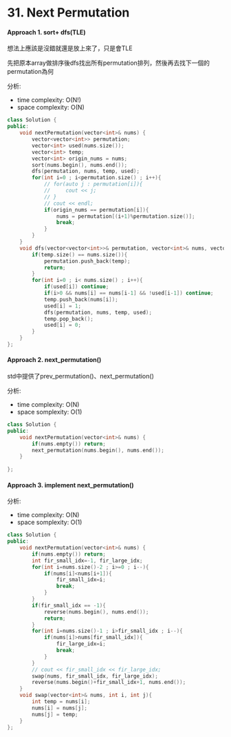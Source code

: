 # 31. Next Permutation
#### Approach 1. sort+ dfs(TLE)
想法上應該是沒錯就還是放上來了，只是會TLE

先把原本array做排序後dfs找出所有permutation排列，然後再去找下一個的permutation為何

分析:
- time complexity: O(N!)
- space complexity: O(N)
```c++
class Solution {
public:
    void nextPermutation(vector<int>& nums) {
        vector<vector<int>> permutation;   
        vector<int> used(nums.size());
        vector<int> temp;
        vector<int> origin_nums = nums;
        sort(nums.begin(), nums.end());
        dfs(permutation, nums, temp, used);
        for(int i=0 ; i<permutation.size() ; i++){
            // for(auto j : permutation[i]){
            //     cout << j;
            // }
            // cout << endl;
            if(origin_nums == permutation[i]){
                nums = permutation[(i+1)%permutation.size()];
                break;
            }
        }
    }
    void dfs(vector<vector<int>>& permutation, vector<int>& nums, vector<int>& temp, vector<int>& used){
        if(temp.size() == nums.size()){
            permutation.push_back(temp);
            return;
        }
        for(int i=0 ; i< nums.size() ; i++){
            if(used[i]) continue;
            if(i>0 && nums[i] == nums[i-1] && !used[i-1]) continue;
            temp.push_back(nums[i]);
            used[i] = 1;
            dfs(permutation, nums, temp, used);
            temp.pop_back();
            used[i] = 0;
        }
    }
};
```
#### Approach 2. next_permutation()
std中提供了prev_permutation()、next_permutation()

分析:
- time complexity: O(N)
- space somplexity: O(1)
```c++
class Solution {
public:
    void nextPermutation(vector<int>& nums) {
        if(nums.empty()) return;
        next_permutation(nums.begin(), nums.end());
    }
        
};
```

#### Approach 3. implement next_permutation()
分析:
- time complexity: O(N)
- space somplexity: O(1)
```c++
class Solution {
public:
    void nextPermutation(vector<int>& nums) {
        if(nums.empty()) return;
        int fir_small_idx=-1, fir_large_idx;
        for(int i=nums.size()-2 ; i>=0 ; i--){
            if(nums[i]<nums[i+1]){
                fir_small_idx=i;
                break;
            }
        }
        if(fir_small_idx == -1){
            reverse(nums.begin(), nums.end());
            return;
        } 
        for(int i=nums.size()-1 ; i>fir_small_idx ; i--){
            if(nums[i]>nums[fir_small_idx]){
                fir_large_idx=i;
                break;
            }
        }
        // cout << fir_small_idx << fir_large_idx;
        swap(nums, fir_small_idx, fir_large_idx);
        reverse(nums.begin()+fir_small_idx+1, nums.end());
    }
    void swap(vector<int>& nums, int i, int j){
        int temp = nums[i];
        nums[i] = nums[j];
        nums[j] = temp;
    }
};
```
